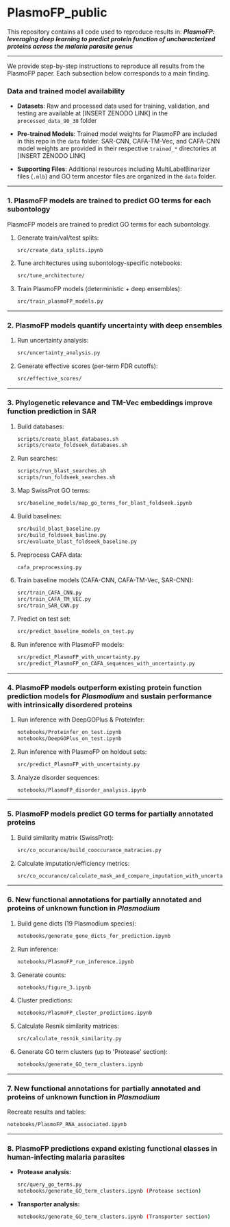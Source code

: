 # PlasmoFP\_public

This repository contains all code used to reproduce results in:
***PlasmoFP: leveraging deep learning to predict protein function of uncharacterized proteins across the malaria parasite genus***

---
We provide step-by-step instructions to reproduce all results from the PlasmoFP paper. Each subsection below corresponds to a main finding. 

### Data and trained model availability

- **Datasets**: Raw and processed data used for training, validation, and testing are available at [INSERT ZENODO LINK] in the `processed_data_90_30` folder


- **Pre-trained Models**: Trained model weights for PlasmoFP are included in this repo in the `data` folder. SAR-CNN, CAFA-TM-Vec, and CAFA-CNN model weights are provided in their respective `trained_*` directories at [INSERT ZENODO LINK]

- **Supporting Files**: Additional resources including MultiLabelBinarizer files (`.mlb`) and GO term ancestor files are organized in the `data` folder. 

---

### 1. PlasmoFP models are trained to predict GO terms for each subontology

PlasmoFP models are trained to predict GO terms for each subontology.

1. Generate train/val/test splits:

   ```bash
   src/create_data_splits.ipynb
   ```
2. Tune architectures using subontology-specific notebooks:

   ```bash
   src/tune_architecture/
   ```
3. Train PlasmoFP models (deterministic + deep ensembles):

   ```bash
   src/train_plasmoFP_models.py
   ```

---

### 2. PlasmoFP models quantify uncertainty with deep ensembles  

1. Run uncertainty analysis:

   ```bash
   src/uncertainty_analysis.py
   ```
2. Generate effective scores (per-term FDR cutoffs):

   ```bash
   src/effective_scores/
   ```

---

### 3. Phylogenetic relevance and TM-Vec embeddings improve function prediction in SAR

1. Build databases:

   ```bash
   scripts/create_blast_databases.sh
   scripts/create_foldseek_databases.sh
   ```
2. Run searches:

   ```bash
   scripts/run_blast_searches.sh
   scripts/run_foldseek_searches.sh
   ```
3. Map SwissProt GO terms:

   ```bash
   src/baseline_models/map_go_terms_for_blast_foldseek.ipynb
   ```
4. Build baselines:

   ```bash
   src/build_blast_baseline.py
   src/build_foldseek_basline.py
   src/evaluate_blast_foldseek_baseline.py
   ```
5. Preprocess CAFA data:

   ```bash
   cafa_preprocessing.py
   ```
6. Train baseline models (CAFA-CNN, CAFA-TM-Vec, SAR-CNN):

   ```bash
   src/train_CAFA_CNN.py
   src/train_CAFA_TM_VEC.py
   src/train_SAR_CNN.py
   ```
7. Predict on test set:

   ```bash
   src/predict_baseline_models_on_test.py
   ```
8. Run inference with PlasmoFP models:

   ```bash
   src/predict_PlasmoFP_with_uncertainty.py
   src/predict_PlasmoFP_on_CAFA_sequences_with_uncertainty.py
   ```

---

### 4. PlasmoFP models outperform existing protein function prediction models for *Plasmodium* and sustain performance with intrinsically disordered proteins

1. Run inference with DeepGOPlus & ProteInfer:

   ```bash
   notebooks/Proteinfer_on_test.ipynb
   notebooks/DeepGOPlus_on_test.ipynb
   ```
2. Run inference with PlasmoFP on holdout sets:

   ```bash
   src/predict_PlasmoFP_with_uncertainty.py
   ```
3. Analyze disorder sequences:

   ```bash
   notebooks/PlasmoFP_disorder_analysis.ipynb
   ```

---

### 5. PlasmoFP models predict GO terms for partially annotated proteins

1. Build similarity matrix (SwissProt):

   ```bash
   src/co_occurance/build_cooccurance_matracies.py
   ```
2. Calculate imputation/efficiency metrics:

   ```bash
   src/co_occurance/calculate_mask_and_compare_imputation_with_uncertainty.py
   ```

---

### 6. New functional annotations for partially annotated and proteins of unknown function in *Plasmodium* 

1. Build gene dicts (19 Plasmodium species):

   ```bash
   notebooks/generate_gene_dicts_for_prediction.ipynb
   ```
2. Run inference:

   ```bash
   notebooks/PlasmoFP_run_inference.ipynb
   ```
3. Generate counts:

   ```bash
   notebooks/figure_3.ipynb
   ```
4. Cluster predictions:

   ```bash
   notebooks/PlasmoFP_cluster_predictions.ipynb
   ```
5. Calculate Resnik similarity matrices:

   ```bash
   src/calculate_resnik_similarity.py
   ```
6. Generate GO term clusters (up to 'Protease' section):

   ```bash
   notebooks/generate_GO_term_clusters.ipynb
   ```

---

### 7. New functional annotations for partially annotated and proteins of unknown function in *Plasmodium* 

Recreate results and tables:

```bash
notebooks/PlasmoFP_RNA_associated.ipynb
```

---

### 8. PlasmoFP predictions expand existing functional classes in human-infecting malaria parasites

* **Protease analysis:**

  ```bash
  src/query_go_terms.py
  notebooks/generate_GO_term_clusters.ipynb (Protease section)
  ```
* **Transporter analysis:**

  ```bash
  notebooks/generate_GO_term_clusters.ipynb (Transporter section)
  ```

